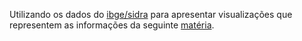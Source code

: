 
Utilizando os dados do [ibge/sidra](https://sidra.ibge.gov.br/pesquisa/registro-civil/tabelas) para apresentar visualizações que representem as informações da seguinte [matéria](https://g1.globo.com/ciencia-e-saude/noticia/2019/02/18/brasileiros-nascem-mais-entre-marco-e-maio-mas-razao-intriga-cientistas.ghtml).
